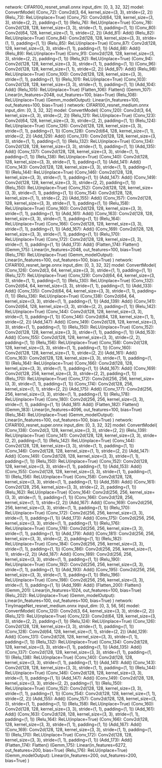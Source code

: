 network:	 CIFAR100_resnet_small.onnx
input_dim: 	 [0, 3, 32, 32]
model:
ConvertModel(
  (Conv_72): Conv2d(3, 64, kernel_size=(3, 3), stride=(2, 2))
  (Relu_73): ReLU(inplace=True)
  (Conv_75): Conv2d(64, 128, kernel_size=(3, 3), stride=(2, 2), padding=(1, 1))
  (Relu_76): ReLU(inplace=True)
  (Conv_78): Conv2d(128, 128, kernel_size=(3, 3), stride=(1, 1), padding=(1, 1))
  (Conv_80): Conv2d(64, 128, kernel_size=(1, 1), stride=(2, 2))
  (Add_81): Add()
  (Relu_82): ReLU(inplace=True)
  (Conv_84): Conv2d(128, 128, kernel_size=(3, 3), stride=(1, 1), padding=(1, 1))
  (Relu_85): ReLU(inplace=True)
  (Conv_87): Conv2d(128, 128, kernel_size=(3, 3), stride=(1, 1), padding=(1, 1))
  (Add_88): Add()
  (Relu_89): ReLU(inplace=True)
  (Conv_91): Conv2d(128, 128, kernel_size=(3, 3), stride=(2, 2), padding=(1, 1))
  (Relu_92): ReLU(inplace=True)
  (Conv_94): Conv2d(128, 128, kernel_size=(3, 3), stride=(1, 1), padding=(1, 1))
  (Conv_96): Conv2d(128, 128, kernel_size=(1, 1), stride=(2, 2))
  (Add_97): Add()
  (Relu_98): ReLU(inplace=True)
  (Conv_100): Conv2d(128, 128, kernel_size=(3, 3), stride=(1, 1), padding=(1, 1))
  (Relu_101): ReLU(inplace=True)
  (Conv_103): Conv2d(128, 128, kernel_size=(3, 3), stride=(1, 1), padding=(1, 1))
  (Add_104): Add()
  (Relu_105): ReLU(inplace=True)
  (Flatten_106): Flatten()
  (Gemm_107): Linear(in_features=2048, out_features=100, bias=True)
  (Relu_108): ReLU(inplace=True)
  (Gemm_modelOutput): Linear(in_features=100, out_features=100, bias=True)
)
network:	 CIFAR100_resnet_medium.onnx
input_dim: 	 [0, 3, 32, 32]
model:
ConvertModel(
  (Conv_120): Conv2d(3, 64, kernel_size=(3, 3), stride=(2, 2))
  (Relu_121): ReLU(inplace=True)
  (Conv_123): Conv2d(64, 128, kernel_size=(3, 3), stride=(2, 2), padding=(1, 1))
  (Relu_124): ReLU(inplace=True)
  (Conv_126): Conv2d(128, 128, kernel_size=(3, 3), stride=(1, 1), padding=(1, 1))
  (Conv_128): Conv2d(64, 128, kernel_size=(1, 1), stride=(2, 2))
  (Add_129): Add()
  (Conv_131): Conv2d(128, 128, kernel_size=(3, 3), stride=(1, 1), padding=(1, 1))
  (Relu_132): ReLU(inplace=True)
  (Conv_134): Conv2d(128, 128, kernel_size=(3, 3), stride=(1, 1), padding=(1, 1))
  (Add_135): Add()
  (Conv_137): Conv2d(128, 128, kernel_size=(3, 3), stride=(1, 1), padding=(1, 1))
  (Relu_138): ReLU(inplace=True)
  (Conv_140): Conv2d(128, 128, kernel_size=(3, 3), stride=(1, 1), padding=(1, 1))
  (Add_141): Add()
  (Conv_143): Conv2d(128, 128, kernel_size=(3, 3), stride=(1, 1), padding=(1, 1))
  (Relu_144): ReLU(inplace=True)
  (Conv_146): Conv2d(128, 128, kernel_size=(3, 3), stride=(1, 1), padding=(1, 1))
  (Add_147): Add()
  (Conv_149): Conv2d(128, 128, kernel_size=(3, 3), stride=(2, 2), padding=(1, 1))
  (Relu_150): ReLU(inplace=True)
  (Conv_152): Conv2d(128, 128, kernel_size=(3, 3), stride=(1, 1), padding=(1, 1))
  (Conv_154): Conv2d(128, 128, kernel_size=(1, 1), stride=(2, 2))
  (Add_155): Add()
  (Conv_157): Conv2d(128, 128, kernel_size=(3, 3), stride=(1, 1), padding=(1, 1))
  (Relu_158): ReLU(inplace=True)
  (Conv_160): Conv2d(128, 128, kernel_size=(3, 3), stride=(1, 1), padding=(1, 1))
  (Add_161): Add()
  (Conv_163): Conv2d(128, 128, kernel_size=(3, 3), stride=(1, 1), padding=(1, 1))
  (Relu_164): ReLU(inplace=True)
  (Conv_166): Conv2d(128, 128, kernel_size=(3, 3), stride=(1, 1), padding=(1, 1))
  (Add_167): Add()
  (Conv_169): Conv2d(128, 128, kernel_size=(3, 3), stride=(1, 1), padding=(1, 1))
  (Relu_170): ReLU(inplace=True)
  (Conv_172): Conv2d(128, 128, kernel_size=(3, 3), stride=(1, 1), padding=(1, 1))
  (Add_173): Add()
  (Flatten_174): Flatten()
  (Gemm_175): Linear(in_features=2048, out_features=100, bias=True)
  (Relu_176): ReLU(inplace=True)
  (Gemm_modelOutput): Linear(in_features=100, out_features=100, bias=True)
)
network:	 CIFAR100_resnet_large.onnx
input_dim: 	 [0, 3, 32, 32]
model:
ConvertModel(
  (Conv_126): Conv2d(3, 64, kernel_size=(3, 3), stride=(1, 1), padding=(1, 1))
  (Relu_127): ReLU(inplace=True)
  (Conv_129): Conv2d(64, 64, kernel_size=(3, 3), stride=(1, 1), padding=(1, 1))
  (Relu_130): ReLU(inplace=True)
  (Conv_132): Conv2d(64, 64, kernel_size=(3, 3), stride=(1, 1), padding=(1, 1))
  (Add_133): Add()
  (Conv_135): Conv2d(64, 64, kernel_size=(3, 3), stride=(1, 1), padding=(1, 1))
  (Relu_136): ReLU(inplace=True)
  (Conv_138): Conv2d(64, 64, kernel_size=(3, 3), stride=(1, 1), padding=(1, 1))
  (Add_139): Add()
  (Conv_141): Conv2d(64, 128, kernel_size=(3, 3), stride=(2, 2), padding=(1, 1))
  (Relu_142): ReLU(inplace=True)
  (Conv_144): Conv2d(128, 128, kernel_size=(3, 3), stride=(1, 1), padding=(1, 1))
  (Conv_146): Conv2d(64, 128, kernel_size=(1, 1), stride=(2, 2))
  (Add_147): Add()
  (Conv_149): Conv2d(128, 128, kernel_size=(3, 3), stride=(1, 1), padding=(1, 1))
  (Relu_150): ReLU(inplace=True)
  (Conv_152): Conv2d(128, 128, kernel_size=(3, 3), stride=(1, 1), padding=(1, 1))
  (Add_153): Add()
  (Conv_155): Conv2d(128, 128, kernel_size=(3, 3), stride=(2, 2), padding=(1, 1))
  (Relu_156): ReLU(inplace=True)
  (Conv_158): Conv2d(128, 128, kernel_size=(3, 3), stride=(1, 1), padding=(1, 1))
  (Conv_160): Conv2d(128, 128, kernel_size=(1, 1), stride=(2, 2))
  (Add_161): Add()
  (Conv_163): Conv2d(128, 128, kernel_size=(3, 3), stride=(1, 1), padding=(1, 1))
  (Relu_164): ReLU(inplace=True)
  (Conv_166): Conv2d(128, 128, kernel_size=(3, 3), stride=(1, 1), padding=(1, 1))
  (Add_167): Add()
  (Conv_169): Conv2d(128, 256, kernel_size=(3, 3), stride=(2, 2), padding=(1, 1))
  (Relu_170): ReLU(inplace=True)
  (Conv_172): Conv2d(256, 256, kernel_size=(3, 3), stride=(1, 1), padding=(1, 1))
  (Conv_174): Conv2d(128, 256, kernel_size=(1, 1), stride=(2, 2))
  (Add_175): Add()
  (Conv_177): Conv2d(256, 256, kernel_size=(3, 3), stride=(1, 1), padding=(1, 1))
  (Relu_178): ReLU(inplace=True)
  (Conv_180): Conv2d(256, 256, kernel_size=(3, 3), stride=(1, 1), padding=(1, 1))
  (Add_181): Add()
  (Flatten_182): Flatten()
  (Gemm_183): Linear(in_features=4096, out_features=100, bias=True)
  (Relu_184): ReLU(inplace=True)
  (Gemm_modelOutput): Linear(in_features=100, out_features=100, bias=True)
)
network:	 CIFAR100_resnet_super.onnx
input_dim: 	 [0, 3, 32, 32]
model:
ConvertModel(
  (Conv_138): Conv2d(3, 128, kernel_size=(3, 3), stride=(2, 2))
  (Relu_139): ReLU(inplace=True)
  (Conv_141): Conv2d(128, 128, kernel_size=(3, 3), stride=(2, 2), padding=(1, 1))
  (Relu_142): ReLU(inplace=True)
  (Conv_144): Conv2d(128, 128, kernel_size=(3, 3), stride=(1, 1), padding=(1, 1))
  (Conv_146): Conv2d(128, 128, kernel_size=(1, 1), stride=(2, 2))
  (Add_147): Add()
  (Conv_149): Conv2d(128, 128, kernel_size=(3, 3), stride=(1, 1), padding=(1, 1))
  (Relu_150): ReLU(inplace=True)
  (Conv_152): Conv2d(128, 128, kernel_size=(3, 3), stride=(1, 1), padding=(1, 1))
  (Add_153): Add()
  (Conv_155): Conv2d(128, 128, kernel_size=(3, 3), stride=(1, 1), padding=(1, 1))
  (Relu_156): ReLU(inplace=True)
  (Conv_158): Conv2d(128, 128, kernel_size=(3, 3), stride=(1, 1), padding=(1, 1))
  (Add_159): Add()
  (Conv_161): Conv2d(128, 256, kernel_size=(3, 3), stride=(2, 2), padding=(1, 1))
  (Relu_162): ReLU(inplace=True)
  (Conv_164): Conv2d(256, 256, kernel_size=(3, 3), stride=(1, 1), padding=(1, 1))
  (Conv_166): Conv2d(128, 256, kernel_size=(1, 1), stride=(2, 2))
  (Add_167): Add()
  (Conv_169): Conv2d(256, 256, kernel_size=(3, 3), stride=(1, 1), padding=(1, 1))
  (Relu_170): ReLU(inplace=True)
  (Conv_172): Conv2d(256, 256, kernel_size=(3, 3), stride=(1, 1), padding=(1, 1))
  (Add_173): Add()
  (Conv_175): Conv2d(256, 256, kernel_size=(3, 3), stride=(1, 1), padding=(1, 1))
  (Relu_176): ReLU(inplace=True)
  (Conv_178): Conv2d(256, 256, kernel_size=(3, 3), stride=(1, 1), padding=(1, 1))
  (Add_179): Add()
  (Conv_181): Conv2d(256, 256, kernel_size=(3, 3), stride=(2, 2), padding=(1, 1))
  (Relu_182): ReLU(inplace=True)
  (Conv_184): Conv2d(256, 256, kernel_size=(3, 3), stride=(1, 1), padding=(1, 1))
  (Conv_186): Conv2d(256, 256, kernel_size=(1, 1), stride=(2, 2))
  (Add_187): Add()
  (Conv_189): Conv2d(256, 256, kernel_size=(3, 3), stride=(1, 1), padding=(1, 1))
  (Relu_190): ReLU(inplace=True)
  (Conv_192): Conv2d(256, 256, kernel_size=(3, 3), stride=(1, 1), padding=(1, 1))
  (Add_193): Add()
  (Conv_195): Conv2d(256, 256, kernel_size=(3, 3), stride=(1, 1), padding=(1, 1))
  (Relu_196): ReLU(inplace=True)
  (Conv_198): Conv2d(256, 256, kernel_size=(3, 3), stride=(1, 1), padding=(1, 1))
  (Add_199): Add()
  (Flatten_200): Flatten()
  (Gemm_201): Linear(in_features=1024, out_features=100, bias=True)
  (Relu_202): ReLU(inplace=True)
  (Gemm_modelOutput): Linear(in_features=100, out_features=100, bias=True)
)
network:	 TinyImageNet_resnet_medium.onnx
input_dim: 	 [0, 3, 56, 56]
model:
ConvertModel(
  (Conv_120): Conv2d(3, 64, kernel_size=(3, 3), stride=(2, 2))
  (Relu_121): ReLU(inplace=True)
  (Conv_123): Conv2d(64, 128, kernel_size=(3, 3), stride=(2, 2), padding=(1, 1))
  (Relu_124): ReLU(inplace=True)
  (Conv_126): Conv2d(128, 128, kernel_size=(3, 3), stride=(1, 1), padding=(1, 1))
  (Conv_128): Conv2d(64, 128, kernel_size=(1, 1), stride=(2, 2))
  (Add_129): Add()
  (Conv_131): Conv2d(128, 128, kernel_size=(3, 3), stride=(1, 1), padding=(1, 1))
  (Relu_132): ReLU(inplace=True)
  (Conv_134): Conv2d(128, 128, kernel_size=(3, 3), stride=(1, 1), padding=(1, 1))
  (Add_135): Add()
  (Conv_137): Conv2d(128, 128, kernel_size=(3, 3), stride=(1, 1), padding=(1, 1))
  (Relu_138): ReLU(inplace=True)
  (Conv_140): Conv2d(128, 128, kernel_size=(3, 3), stride=(1, 1), padding=(1, 1))
  (Add_141): Add()
  (Conv_143): Conv2d(128, 128, kernel_size=(3, 3), stride=(1, 1), padding=(1, 1))
  (Relu_144): ReLU(inplace=True)
  (Conv_146): Conv2d(128, 128, kernel_size=(3, 3), stride=(1, 1), padding=(1, 1))
  (Add_147): Add()
  (Conv_149): Conv2d(128, 128, kernel_size=(3, 3), stride=(2, 2), padding=(1, 1))
  (Relu_150): ReLU(inplace=True)
  (Conv_152): Conv2d(128, 128, kernel_size=(3, 3), stride=(1, 1), padding=(1, 1))
  (Conv_154): Conv2d(128, 128, kernel_size=(1, 1), stride=(2, 2))
  (Add_155): Add()
  (Conv_157): Conv2d(128, 128, kernel_size=(3, 3), stride=(1, 1), padding=(1, 1))
  (Relu_158): ReLU(inplace=True)
  (Conv_160): Conv2d(128, 128, kernel_size=(3, 3), stride=(1, 1), padding=(1, 1))
  (Add_161): Add()
  (Conv_163): Conv2d(128, 128, kernel_size=(3, 3), stride=(1, 1), padding=(1, 1))
  (Relu_164): ReLU(inplace=True)
  (Conv_166): Conv2d(128, 128, kernel_size=(3, 3), stride=(1, 1), padding=(1, 1))
  (Add_167): Add()
  (Conv_169): Conv2d(128, 128, kernel_size=(3, 3), stride=(1, 1), padding=(1, 1))
  (Relu_170): ReLU(inplace=True)
  (Conv_172): Conv2d(128, 128, kernel_size=(3, 3), stride=(1, 1), padding=(1, 1))
  (Add_173): Add()
  (Flatten_174): Flatten()
  (Gemm_175): Linear(in_features=6272, out_features=200, bias=True)
  (Relu_176): ReLU(inplace=True)
  (Gemm_modelOutput): Linear(in_features=200, out_features=200, bias=True)
)
